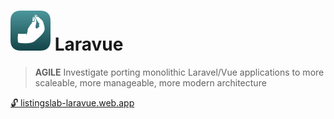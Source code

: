# ![screenshot](./vue-graphql/src/assets/icon32.svg) Laravue

> __AGILE__ Investigate porting monolithic Laravel/Vue applications to more scaleable, more manageable, more modern architecture

[🔓 listingslab-laravue.web.app](https://listingslab-laravue.web.app)